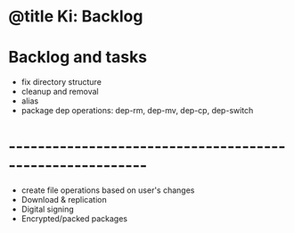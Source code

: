 # @title Ki: Backlog
# Backlog and tasks

* fix directory structure
* cleanup and removal
* alias
* package dep operations: dep-rm, dep-mv, dep-cp, dep-switch

# ---------------------------------------------------------
* create file operations based on user's changes
* Download & replication
* Digital signing
* Encrypted/packed packages